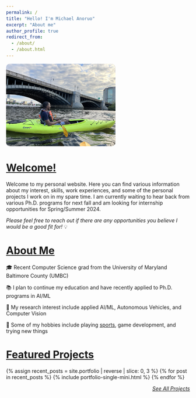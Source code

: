 ```yaml
---
permalink: /
title: "Hello! I'm Michael Anoruo"
excerpt: "About me"
author_profile: true
redirect_from: 
  - /about/
  - /about.html
---
```


<img src="/images/Boat_Ride.jpg" style="border-radius: 10px;" class="align-right" width="300px">


<ins>Welcome!</ins>
==========
Welcome to my personal website. Here you can find various information about my interest, skills, work experiences, and some of the personal projects I work on in my spare time. I am currently waiting to hear back from various Ph.D. programs for next fall and am looking for internship opportunities for Spring/Summer 2024. 

*Please feel free to reach out if there are any opportunities you believe I would be a good fit for!* 💡

<ins>About Me</ins>
==========

🎓 Recent Computer Science grad from the University of Maryland Baltimore County (UMBC)

📚 I plan to continue my education and have recently applied to Ph.D. programs in AI/ML

🔬 My research interest include applied AI/ML, Autonomous Vehicles, and Computer Vision

🏈 Some of my hobbies include playing [sports](https://www.hudl.com/profile/12884158/Michael-Anoruo), game development, and trying new things

<ins>Featured Projects</ins>
==========
{% assign recent_posts = site.portfolio | reverse | slice: 0, 3 %}
{% for post in recent_posts %}
  {% include portfolio-single-mini.html %}
{% endfor %}

<div style="text-align: right; font-style: italic;">
  <a href="/portfolio/">See All Projects</a>
</div>

